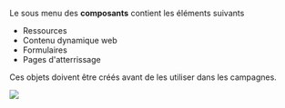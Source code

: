 Le sous menu des **composants** contient les éléments suivants

* Ressources
* Contenu dynamique web
* Formulaires
* Pages d'atterrissage

Ces objets doivent être créés avant de les utiliser dans les campagnes.

![](/components/media/components-dropdown.jpg)
